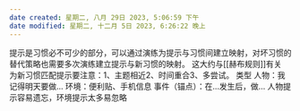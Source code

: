 ```yaml
---
date created: 星期二, 八月 29日 2023, 5:06:59 下午
date modified: 星期二, 十二月 5日 2023, 6:26:22 晚上
---
```

提示是习惯必不可少的部分，可以通过演练为提示与习惯间建立映射，对坏习惯的替代策略也需要多次演练建立提示与新习惯的映射。 这大约与[[赫布规则]]有关
为新习惯匹配提示要注意：1、主题相近2、时间重合3、多尝试。 
类型
	人物：我记得明天要做…
	环境：便利贴、手机信息
	事件（锚点）：在…发生后，做…
人物提示容易遗忘，环境提示太多易忽略
